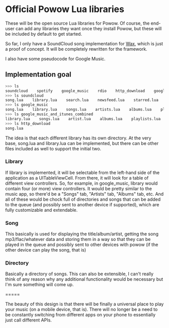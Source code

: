 # Official Powow Lua libraries

These will be the open source Lua libraries for Powow. Of course, the end-user can add any libraries they want once they
install Powow, but these will be included by default to get started.

So far, I only have a SoundCloud song implementation for
[Wax](http://github.com/probablycorey/wax), which is just a proof of concept. It will be completely rewritten for the framework.

I also have some pseudocode for Google Music.

## Implementation goal

```bash
>>> ls
soundcloud    spotify    google_music    rdio    http_download    google_music_and_itunes_combined
>>> ls soundcloud
song.lua    library.lua    search.lua    newsfeed.lua    starred.lua    sets.lua
>>> ls google_music
song.lua    library.lua    songs.lua    artists.lua    albums.lua    playlists.lua
>>> ls google_music_and_itunes_combined
library.lua    songs.lua    artist.lua    albums.lua    playlists.lua
>>> ls http_download
song.lua
```

The idea is that each different library has its own directory. At the very base, song.lua and library.lua can be implemented,
but there can be other files included as well to support the initial two.

### Library

If library is implemented, it will be selectable from the left-hand side of the application as a UITableViewCell. From there, it will look for a table
of different view controllers. So, for example, in google_music, library would contain four (or more) view controllers. It
would be pretty similar to the music app, so there'd be a "Songs" tab, "Artists" tab, "Albums" tab, etc. And all of these
would be chock full of directories and songs that can be added to the queue (and possibly sent to another device if supported),
which are fully customizable and extendable.

### Song

This basically is used for displaying the title/album/artist, getting the song mp3/flac/whatever data and storing them in a way so that
they can be played in the queue and possibly sent to other devices with powow (if the other device can play the song, that is)

### Directory

Basically a directory of songs. This can also be extensible, I can't really think of any reason why any additional functionality
would be necessary but I'm sure something will come up.

=====

The beauty of this design is that there will be finally a universal place to play your music (on a mobile device, that is). There will
no longer be a need to be constantly switching from different apps on your phone to essentially just call different APIs.
